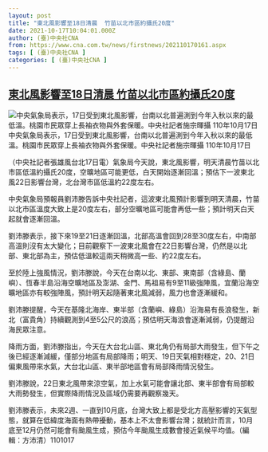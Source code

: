 ```yaml
---
layout: post
title: "東北風影響至18日清晨  竹苗以北市區約攝氏20度"
date: 2021-10-17T10:04:01.000Z
author: (臺)中央社CNA
from: https://www.cna.com.tw/news/firstnews/202110170161.aspx
tags: [ (臺)中央社CNA ]
categories: [ (臺)中央社CNA ]
---
```

<!--1634465041000-->
[東北風影響至18日清晨  竹苗以北市區約攝氏20度](https://www.cna.com.tw/news/firstnews/202110170161.aspx)
------

<div>
<div><div><div style="--aspect-ratio:1134/768;"><picture><source media="(max-width: 414px)" data-srcset="https://imgcdn.cna.com.tw/www/WebPhotos/800/20211017/1134x768_20211017000056.jpg"><source media="(min-width: 413px)" data-srcset="https://imgcdn.cna.com.tw/www/WebPhotos/1024/20211017/1134x768_20211017000056.jpg"><img data-src="https://imgcdn.cna.com.tw/www/WebPhotos/800/20211017/1134x768_20211017000056.jpg" alt="中央氣象局表示，17日受到東北風影響，台南以北普遍測到今年入秋以來的最低溫。桃園市民眾穿上長袖衣物與外套保暖。中央社記者施宗暉攝  110年10月17日" data-srcset="https://imgcdn.cna.com.tw/www/WebPhotos/800/20211017/1134x768_20211017000056.jpg 414w, https://imgcdn.cna.com.tw/www/WebPhotos/1024/20211017/1134x768_20211017000056.jpg 1024w"></picture></div><div>中央氣象局表示，17日受到東北風影響，台南以北普遍測到今年入秋以來的最低溫。桃園市民眾穿上長袖衣物與外套保暖。中央社記者施宗暉攝  110年10月17日</div></div></div><div></div><div><p>（中央社記者張雄風台北17日電）氣象局今天說，東北風影響，明天清晨竹苗以北市區低溫約攝氏20度，空曠地區可能更低，白天開始逐漸回溫；預估下一波東北風22日影響台灣，北台灣市區低溫約22度左右。</p><p>中央氣象局預報員劉沛滕告訴中央社記者，這波東北風預計影響到明天清晨，竹苗以北市區溫度大致上是20度左右，部分空曠地區可能會再低一些；預計明天白天起就會逐漸回溫。</p><p>劉沛滕表示，接下來19至21日逐漸回溫，北部高溫會回到28至30度左右，中南部高溫則沒有太大變化；目前觀察下一波東北風會在22日影響台灣，仍然是以北部、東北部為主，預估低溫較這兩天稍微高一些、約22度左右。</p><p>至於陸上強風情況，劉沛滕說，今天在台南以北、東部、東南部（含綠島、蘭嶼）、恆春半島沿海空曠地區及澎湖、金門、馬祖易有9至11級強陣風，宜蘭沿海空曠地區亦有較強陣風，預計明天起隨著東北風減弱，風力也會逐漸緩和。</p><p>劉沛滕提醒，今天在基隆北海岸、東半部（含蘭嶼、綠島）沿海易有長浪發生，新北（富貴角）持續觀測到4至5公尺的浪高；預估明天海浪會逐漸減弱，仍提醒沿海民眾注意。</p><p>降雨方面，劉沛滕指出，今天在大台北山區、東北角仍有局部大雨發生，但下午之後已經逐漸減緩，僅部分地區有局部降雨；明天、19日天氣相對穩定，20、21日偏東風帶來水氣，大台北山區、東半部地區會有局部降雨情況發生。</p><p>劉沛滕說，22日東北風帶來涼空氣，加上水氣可能會讓北部、東半部會有局部較大雨勢發生，但實際降雨情況及區域仍需要再觀察幾天。</p><p>劉沛滕表示，未來2週、一直到10月底，台灣大致上都是受北方高壓影響的天氣型態，就算在低緯度海面有熱帶擾動，基本上不太會影響台灣；就統計而言，10月底至12月仍然可能會有颱風生成，預估今年颱風生成數會接近氣候平均值。（編輯：方沛清）1101017</p></div>
</div>
